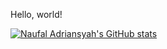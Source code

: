 Hello, world!

[![Naufal Adriansyah's GitHub stats](https://github-readme-stats.vercel.app/api?username=naufaladrna08)](https://github.com/naufaladrna08/github-readme-stats&show_icons=true&theme=onedark)
